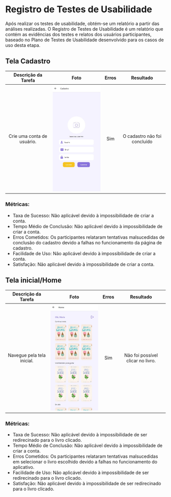 # Registro de Testes de Usabilidade

Após realizar os testes de usabilidade, obtém-se um relatório a partir das análises realizadas. O Registro de Testes de Usabilidade é um relatório que contém as evidências dos testes e relatos dos usuários participantes, baseado no Plano de Testes de Usabilidade desenvolvido para os casos de uso desta etapa.

## Tela Cadastro

|  **Descrição da Tarefa**   |                       **Foto**                       | **Erros** |        **Resultado**         |
| :------------------------: | :--------------------------------------------------: | :-------: | :--------------------------: |
| Crie uma conta de usuário. | <img width="250px" src = "./img/Tela-Cadastro.jpg"/> |    Sim    | O cadastro não foi concluído |

### Métricas:

- Taxa de Sucesso: Não aplicável devido à impossibilidade de criar a conta.
- Tempo Médio de Conclusão: Não aplicável devido à impossibilidade de criar a conta.
- Erros Cometidos: Os participantes relataram tentativas malsucedidas de conclusão do cadastro devido a falhas no funcionamento da página de cadastro.
- Facilidade de Uso: Não aplicável devido à impossibilidade de criar a conta.
- Satisfação: Não aplicável devido à impossibilidade de criar a conta.

## Tela inicial/Home

|  **Descrição da Tarefa**   |                     **Foto**                     | **Erros** |           **Resultado**           |
| :------------------------: | :----------------------------------------------: | :-------: | :-------------------------------: |
| Navegue pela tela inicial. | <img width="250px" src = "./img/Tela-Home.jpg"/> |    Sim    | Não foi possível clicar no livro. |

### Métricas:

- Taxa de Sucesso: Não aplicável devido à impossibilidade de ser redirecinado para o livro clicado.
- Tempo Médio de Conclusão: Não aplicável devido à impossibilidade de criar a conta.
- Erros Cometidos: Os participantes relataram tentativas malsucedidas em selecionar o livro escolhido devido a falhas no funcionamento do aplicativo.
- Facilidade de Uso: Não aplicável devido à impossibilidade de ser redirecinado para o livro clicado.
- Satisfação: Não aplicável devido à impossibilidade de ser redirecinado para o livro clicado.
